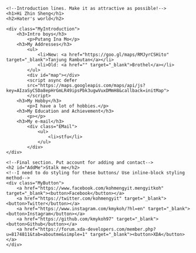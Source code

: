 <!--This is a second html file for testing. Please ignore-->

<!DOCTYPE html>

<!--code starts here. The above lines are just to make this file readable and can be ignored-->
<html>
<head>
	<title>My World</title>
	<link rel="stylesheet" type="text/css" href="MyFirstCSS.css">
	<link href="https://fonts.googleapis.com/css?family=Bellefair|Lemonada|Satisfy|Shadows+Into+Light" rel="stylesheet">
	<script type="text/javascript" src="MyFirstWebsite.js"></script>
</head>

<body>

	<!--Introduction lines. Make it as attractive as possible!-->
	<h1>Hi Zhin Sheng</h1>
	<h2>Hater's world</h2>

	<div class="MyIntroduction">
		<h3>Intro boys</h3>
			<p>Putang Ina Mo</p>
		<h3>My Addresses</h3>
			<ul>
				<li>New: <a href="https://goo.gl/maps/RMJyrCSHito" target="_blank">Tanjung Rambutan</a></li>
				<li>Old: <a href="" target="_blank">Brothel</a></li>
			</ul>
			<div id="map"></div>
			<script async defer
			src="https://maps.googleapis.com/maps/api/js?key=AIzaSyC5Da8epHrGmLR49ipsPbk3ugwVuxDMmH8&callback=initMap">
			</script>
		<h3>My Hobby</h3>
			<p>I have a lot of hobbies.</p>
		<h3>My Education and Achievement</h3>
			<p></p>
		<h3>My e-mail</h3>
			<div class="EMail">
				<ul>
					<li>stfu</li>
				</ul>
			</div>
	</div>

	<!--Final section. Put account for adding and contact-->	
	<h2 id="AddMe">Stalk me</h2>
	<!--I need to do styling for these buttons/ Use inline-block styling method-->
	<div class="MyButton">
		<a href="https://www.facebook.com/kohmengyit.mengyitkoh" target="_blank"><button>Facebook</button></a>
		<a href="https://twitter.com/kohmengyit" target="_blank"><button>Twitter</button></a>
		<a href="https://www.instagram.com/kmykoh/?hl=en" target="_blank"><button>Instagram</button></a>
		<a href="https://github.com/kmykoh97" target="_blank"><button>Github</button></a>
		<a href="https://forum.xda-developers.com/member.php?u=8174811&tab=aboutme&simple=1" target="_blank"><button>XDA</button></a>
	</div>

</body>
</html>
